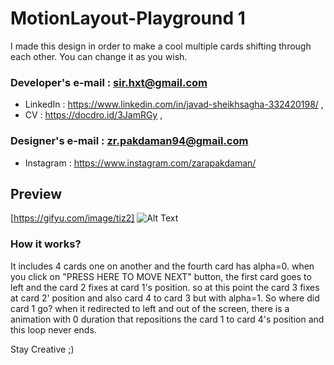 # MotionLayout-Playground 1

I made this design in order to make a cool multiple cards shifting through each other. You can change it as you wish.


   ### **Developer's e-mail : sir.hxt@gmail.com** 
   - LinkedIn : https://www.linkedin.com/in/javad-sheikhsagha-332420198/ ,
   - CV :  https://docdro.id/3JamRGy ,
    
   ### **Designer's e-mail : zr.pakdaman94@gmail.com** 
   - Instagram : https://www.instagram.com/zarapakdaman/

## Preview
[https://gifyu.com/image/tiz2]
![Alt Text](https://github.com/JavadSheikhsagha/MotionLayout-Playground1/blob/main/20210422_143747.gif)

### How it works?

It includes 4 cards one on another and the fourth card has alpha=0. when you click on "PRESS HERE TO MOVE NEXT" button, the first card goes to left and the card 2 fixes at card 1's position. so at this point the card 3 fixes at card 2' position and also card 4 to card 3 but with alpha=1. So where did card 1 go? when it redirected to left and out of the screen, there is a animation with 0 duration that repositions the card 1 to card 4's position and this loop never ends.

Stay Creative ;)

